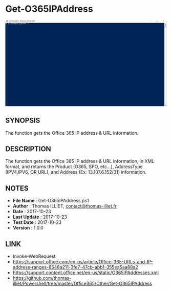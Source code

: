 # Get-O365IPAddress

![](Get-O365IPAddress.gif)

## SYNOPSIS  
The function gets the Office 365 IP address & URL information.

## DESCRIPTION
The function gets the Office 365 IP address & URL information, in XML format, and returns the Product (O365, SPO, etc...), AddressType (IPV4,IPV6, OR URL), and Address (Ex: 13.107.6.152/31) information.

## NOTES  
  - **File Name**   : Get-O365IPAddress.ps1
  - **Author**      : Thomas ILLIET, contact@thomas-illiet.fr
  - **Date**	    : 2017-10-23
  - **Last Update** : 2017-10-23
  - **Test Date**   : 2017-10-23
  - **Version**	    : 1.0.0 

## LINK
  - Invoke-WebRequest
  - https://support.office.com/en-us/article/Office-365-URLs-and-IP-address-ranges-8548a211-3fe7-47cb-abb1-355ea5aa88a2
  - https://support.content.office.net/en-us/static/O365IPAddresses.xml
  - https://github.com/thomas-illiet/Powershell/tree/master/Office365/Other/Get-O365IPAddress